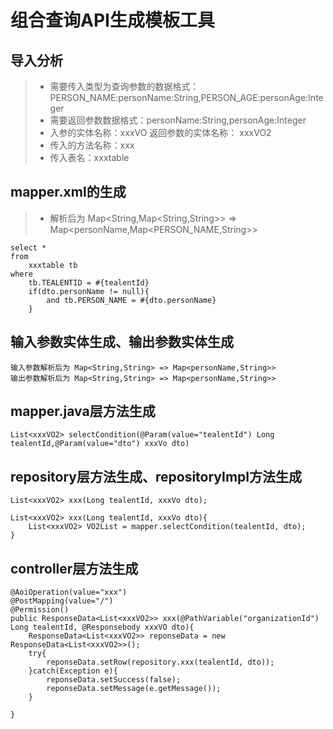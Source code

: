 # 组合查询API生成模板工具

## 导入分析
> + 需要传入类型为查询参数的数据格式： PERSON_NAME:personName:String,PERSON_AGE:personAge:Integer
> + 需要返回参数数据格式：personName:String,personAge:Integer
> + 入参的实体名称：xxxVO  返回参数的实体名称： xxxVO2
> + 传入的方法名称：xxx
> + 传入表名：xxxtable


## mapper.xml的生成
>+ 解析后为 Map<String,Map<String,String>> => Map<personName,Map<PERSON_NAME,String>>
```
select * 
from 
    xxxtable tb
where 
    tb.TEALENTID = #{tealentId}
    if(dto.personName != null){
        and tb.PERSON_NAME = #{dto.personName}
    }

```

## 输入参数实体生成、输出参数实体生成
```
输入参数解析后为 Map<String,String> => Map<personName,String>> 
输出参数解析后为 Map<String,String> => Map<personName,String>>
```

## mapper.java层方法生成
```
List<xxxVO2> selectCondition(@Param(value="tealentId") Long tealentId,@Param(value="dto") xxxVo dto)
```

## repository层方法生成、repositoryImpl方法生成
```
List<xxxVO2> xxx(Long tealentId, xxxVo dto);

List<xxxVO2> xxx(Long tealentId, xxxVo dto){
    List<xxxVO2> VO2List = mapper.selectCondition(tealentId, dto);
}
```
## controller层方法生成
```
@AoiOperation(value="xxx")
@PostMapping(value="/")
@Permission()
public ResponseData<List<xxxVO2>> xxx(@PathVariable("organizationId") Long tealentId, @Responsebody xxxVO dto){
    ResponseData<List<xxxVO2>> reponseData = new ResponseData<List<xxxVO2>>();
    try{
        reponseData.setRow(repository.xxx(tealentId, dto));
    }catch(Exception e){
        reponseData.setSuccess(false);
        reponseData.setMessage(e.getMessage());
    }
    
}

```
